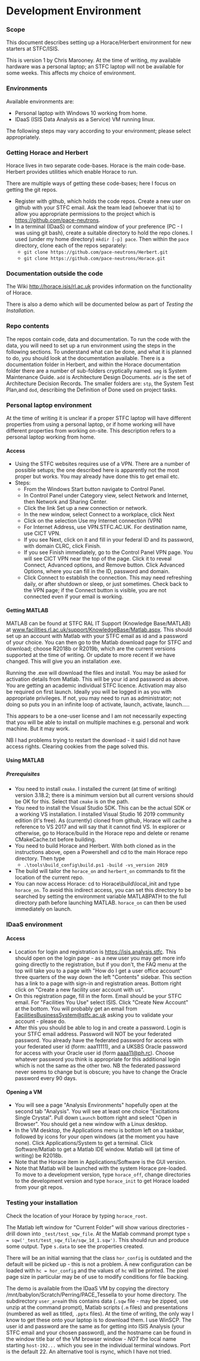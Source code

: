 # Development Environment

### Scope

This document describes setting up a Horace/Herbert environment for new starters at STFC/ISIS.

This is version 1 by Chris Marooney. At the time of writing, my available hardware was a personal laptop; an STFC laptop will not be available for some weeks. This affects my choice of environment.

### Environments

Available environments are:

- Personal laptop with Windows 10 working from home.
- IDaaS (ISIS Data Analysis as a Service) VM running linux.

The following steps may vary according to your environment; please select appropriately.

### Getting Horace and Herbert

Horace lives in two separate code-bases. Horace is the main code-base. Herbert provides utilities which enable Horace to run. 

There are multiple ways of getting these code-bases; here I focus on getting the git repos.

* Register with github, which holds the code repos. Create a new user on github with your STFC email.  Ask the team lead (whoever that is) to allow you appropriate permissions to the project which is https://github.com/pace-neutrons.
* In a terminal (IDaaS) or command window of your preference (PC - I was using git bash), create a suitable directory to hold the repo clones. I used (under my home directory) `mkdir [-p] pace`. Then within the `pace` directory, clone each of the repos separately:
  * `git clone https://github.com/pace-neutrons/Herbert.git`
  * `git clone https://github.com/pace-neutrons/Horace.git` 

### Documentation outside the code

The Wiki http://horace.isis/rl.ac.uk provides information on the functionality of Horace.

There is also a demo which will be documented below as part of _Testing the Installation_.

### Repo contents

The repos contain code, data and documentation. To run the code with the data, you will need to set up a run environment using the steps in the following sections. To understand what can be done, and what it is planned to do, you should look at the documentation available. There is a documentation folder in Herbert, and within the Horace documentation folder there are a number of sub-folders cryptically named. `smg` is System Maintenance Guide. `add` is Architecture Design Documents. `adr` is the set of Architecture Decision Records. The smaller folders are: `stp`, the System Test Plan,and `dod`, describing the Definition of Done used on project tasks. 

### Personal laptop environment

At the time of writing it is unclear if a proper STFC laptop will have different properties from using a personal laptop, or if home working will have different properties from working on-site. This description refers to a personal laptop working from home.

#### Access

* Using the STFC websites requires use of a VPN. There are a number of possible setups; the one described here is apparently not the most proper but works. You may already have done this to get email etc.
* Steps:
  * From the Windows Start button navigate to Control Panel.
  * In Control Panel under Category view, select Network and Internet, then Network and Sharing Center.
  * Click the link Set up a new connection or network.
  * In the new window, select Connect to a workplace, click Next
  * Click on the selection Use my Internet connection (VPN)
  * For Internet Address, use VPN.STFC.AC.UK. For destination name, use CICT VPN.
  * If you see Next, click on it and fill in your federal ID and its password, with domain CLRC, click Finish.
  * If you see Finish immediately, go to the Control Panel VPN page.  You will see CICT VPN near the top of the page. Click it to reveal Connect, Advanced options, and Remove button. Click Advanced Options, where you can fill in the ID, password and domain.
  * Click Connect to establish the connection. This may need refreshing daily, or after shutdown or sleep, or just sometimes. Check back to the VPN page; if the Connect button is visible, you are not connected even if your email is working.

#### Getting MATLAB

MATLAB can be found at STFC RAL IT Support (Knowledge Base/MATLAB) at www.facilities.rl.ac.uk/support/KnowledgeBase/Matlab.aspx. This should set up an account with Matlab with your STFC email as id and a password of your choice. You can then go to the Matlab download page for STFC and download; choose R2018b or R2019b, which are the current versions supported at the time of writing. Or update to more recent if we have changed. This will give you an installation .exe.

Running the .exe will download the files and install. You may be asked for activation details from Matlab. This will be your id and password as above. You are getting an academic individual STFC licence. Activation may also be required on first launch. Ideally you will be logged in as you with appropriate privileges. If not, you may need to run as administrator; not doing so puts you in an infinite loop of activate, launch, activate, launch.....

This appears to be a one-user license and I am not necessarily expecting that you will be able to install on multiple machines e.g. personal and work machine. But it may work.

NB I had problems trying to restart the download - it said I did not have access rights. Clearing cookies from the page solved this.

#### Using MATLAB

##### Prerequisites

* You need to install `cmake`. I installed the current (at time of writing) version 3.18.2; there is a minimum version but all current versions should be OK for this. Select that `cmake` is on the path.
* You need to install the Visual Studio SDK. This can be the actual SDK or a working VS installation. I installed Visual Studio 16 2019 community edition (it's free). As (currently) cloned from github, Horace will cache a reference to VS 2017 and will say that it cannot find VS. In explorer or otherwise, go to Horace/build in the Horace repo and delete or rename CMakeCache.txt before building. 
* You need to build Horace and Herbert. With both cloned as in the instructions above, open a Powershell and cd to the main Horace repo directory. Then type
  * `.\tools\build_config\build.ps1 -build -vs_version 2019`
* The build will tailor the `horace_on` and `herbert_on` commands to fit the location of the current repo.
* You can now access Horace: cd to Horace\build\local_init and type `horace_on`. To avoid this indirect access, you can set this directory to be searched by setting the environment variable MATLABPATH to the full directory path before launching MATLAB. `horace_on` can then be used immediately on launch.

### IDaaS environment

#### Access

* Location for login and registration is https://isis.analysis.stfc. This should open on the login page - as a new user you may get more info going directly to the registration, but if you don't, the FAQ menu at the top will take you to a page with "How do I get a user office account" three quarters of the way down the left "Contents" sidebar. This section has a link to a page with sign-in and registration areas. Bottom right click on "Create a new facility user account with us".
* On this registration page, fill in the form. Email should be your STFC email. For "Facilities You Use" select ISIS. Click "Create New Account" at the bottom. You will probably get an email from FacilitiesBusinessSystem@stfc.ac.uk asking you to validate your account - please do.
* After this you should be able to log in and create a password. Login is your STFC email address. Password will NOT be your federated password. You already have the federated password for access with your federated user id (form: aaa11111), and a UKSBS Oracle password for access with your  Oracle user id (form aaaa11@ph.rc). Choose whatever password you think is appropriate for this additional login which is not the same as the other two. NB the federated password never seems to change but is obscure; you have to change the Oracle password every 90 days.

#### Opening a VM

* You will see a page "Analysis Environments" hopefully open at the second tab "Analysis". You will see at least one choice "Excitations Single Crystal". Pull down `Launch` bottom right and select "Open in Browser". You should get a new window with a Linux desktop.
* In the VM desktop, the Applications menu is bottom left on a taskbar, followed by icons for your open windows (at the moment you have none). Click Applications/System to get a terminal. Click Software/Matlab to get a Matlab IDE window. Matlab will (at time of writing) be R2018b.
* Note that the Horace item in Applications/Software is the GUI version.
* Note that Matlab will be launched with the system Horace pre-loaded. To move to a development version, type `horace_off`,    change directories to the development version and type `horace_init` to get Horace loaded from your git repos.

### Testing your installation

Check the location of your Horace by typing `horace_root`.

The Matlab left window for "Current Folder" will show various directories - drill down into `_test/test_sqw_file`. At the Matlab command prompt type `s = sqw('_test/test_sqw_file/sqw_1d_1.sqw')`. This should run and produce some output. Type `s.data` to see the properties created.

There will be an initial warning that the class `hor_config` is outdated and the default will be picked up - this is not a problem. A new configuration can be loaded with `hc = hor_config` and the values of `hc` will be printed. The pixel page size in particular may be of use to modify conditions for file backing.

The demo is available from the IDaaS VM by copying the directory /mnt/babylon/Scratch/Perring/PACE_Tessella to your home directory. The subdirectory `user_area`in this contains data (`.sqw` file - may be zipped, use unzip at the command prompt), Matlab scripts (`.m`  files) and presentations (numbered as well as titled, `.pptx` files). At the time of writing, the only way I know to get these onto your laptop is to download them. I use WinSCP. The user id and password are the same as for getting into ISIS Analysis (your STFC email and your chosen password), and the hostname can be found in the window title bar of the VM browser window - *NOT* the local name starting `host-192...` which you see in the individual terminal windows. Port is the default 22. An alternative tool is rsync, which I have not tried.

